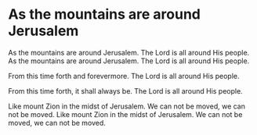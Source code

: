 # As the mountains are around Jerusalem

As the mountains are around Jerusalem.
The Lord is all around His people.
As the mountains are around Jerusalem.
The Lord is all around His people.

From this time forth and forevermore.
The Lord is all around His people.

From this time forth, it shall always be.
The Lord is all around His people.

Like mount Zion in the midst of Jerusalem.
We can not be moved, we can not be moved.
Like mount Zion in the midst of Jerusalem.
We can not be moved, we can not be moved. 
